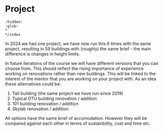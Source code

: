 # Project
```{toctree}
:hidden:
:glob:
*
*/index
```


In 2024 we had one project, we have now run this 6 times with the same project, resulting in 59 buildings with (roughly) the same brief - the main difference is changes in height limits.

In future iterations of the course we will have different versions that you can choose from. This should reflect the rising importance of experience working on renovations rather than new buildings. This will be linked to the interest of the mentor that you are working on your project with. As an idea these alternatives could be:

1. Tall building (the same project we have run since 2019)
2. Typical DTU building renovation / addition
3. 101 building renovation / addition
4. Skylab renovation / addition

All options have the same brief of accomodation. However they will be compared against each other in terms of sustainbility, cost and time etc.
